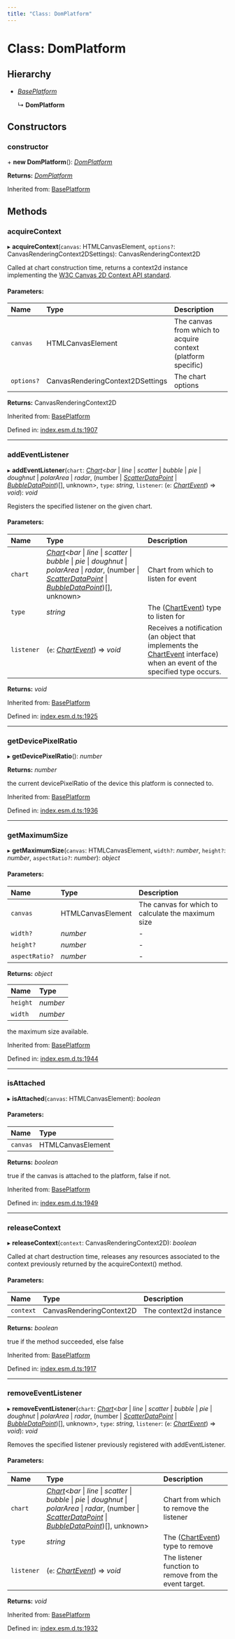 ```yaml
---
title: "Class: DomPlatform"
---
```


# Class: DomPlatform

## Hierarchy

* [*BasePlatform*](baseplatform.md)

  ↳ **DomPlatform**

## Constructors

### constructor

\+ **new DomPlatform**(): [*DomPlatform*](domplatform.md)

**Returns:** [*DomPlatform*](domplatform.md)

Inherited from: [BasePlatform](baseplatform.md)

## Methods

### acquireContext

▸ **acquireContext**(`canvas`: HTMLCanvasElement, `options?`: CanvasRenderingContext2DSettings): CanvasRenderingContext2D

Called at chart construction time, returns a context2d instance implementing
the [W3C Canvas 2D Context API standard](https://www.w3.org/TR/2dcontext/).

#### Parameters:

Name | Type | Description |
:------ | :------ | :------ |
`canvas` | HTMLCanvasElement | The canvas from which to acquire context (platform specific)   |
`options?` | CanvasRenderingContext2DSettings | The chart options    |

**Returns:** CanvasRenderingContext2D

Inherited from: [BasePlatform](baseplatform.md)

Defined in: [index.esm.d.ts:1907](https://github.com/chartjs/Chart.js/blob/b319f2cf/types/index.esm.d.ts#L1907)

___

### addEventListener

▸ **addEventListener**(`chart`: [*Chart*](chart.md)<*bar* \| *line* \| *scatter* \| *bubble* \| *pie* \| *doughnut* \| *polarArea* \| *radar*, (number \| [*ScatterDataPoint*](../interfaces/scatterdatapoint.md) \| [*BubbleDataPoint*](../interfaces/bubbledatapoint.md))[], unknown\>, `type`: *string*, `listener`: (`e`: [*ChartEvent*](../interfaces/chartevent.md)) => *void*): *void*

Registers the specified listener on the given chart.

#### Parameters:

Name | Type | Description |
:------ | :------ | :------ |
`chart` | [*Chart*](chart.md)<*bar* \| *line* \| *scatter* \| *bubble* \| *pie* \| *doughnut* \| *polarArea* \| *radar*, (number \| [*ScatterDataPoint*](../interfaces/scatterdatapoint.md) \| [*BubbleDataPoint*](../interfaces/bubbledatapoint.md))[], unknown\> | Chart from which to listen for event   |
`type` | *string* | The ([ChartEvent](../interfaces/chartevent.md)) type to listen for   |
`listener` | (`e`: [*ChartEvent*](../interfaces/chartevent.md)) => *void* | Receives a notification (an object that implements the [ChartEvent](../interfaces/chartevent.md) interface) when an event of the specified type occurs.    |

**Returns:** *void*

Inherited from: [BasePlatform](baseplatform.md)

Defined in: [index.esm.d.ts:1925](https://github.com/chartjs/Chart.js/blob/b319f2cf/types/index.esm.d.ts#L1925)

___

### getDevicePixelRatio

▸ **getDevicePixelRatio**(): *number*

**Returns:** *number*

the current devicePixelRatio of the device this platform is connected to.

Inherited from: [BasePlatform](baseplatform.md)

Defined in: [index.esm.d.ts:1936](https://github.com/chartjs/Chart.js/blob/b319f2cf/types/index.esm.d.ts#L1936)

___

### getMaximumSize

▸ **getMaximumSize**(`canvas`: HTMLCanvasElement, `width?`: *number*, `height?`: *number*, `aspectRatio?`: *number*): *object*

#### Parameters:

Name | Type | Description |
:------ | :------ | :------ |
`canvas` | HTMLCanvasElement | The canvas for which to calculate the maximum size   |
`width?` | *number* | - |
`height?` | *number* | - |
`aspectRatio?` | *number* | - |

**Returns:** *object*

Name | Type |
:------ | :------ |
`height` | *number* |
`width` | *number* |

the maximum size available.

Inherited from: [BasePlatform](baseplatform.md)

Defined in: [index.esm.d.ts:1944](https://github.com/chartjs/Chart.js/blob/b319f2cf/types/index.esm.d.ts#L1944)

___

### isAttached

▸ **isAttached**(`canvas`: HTMLCanvasElement): *boolean*

#### Parameters:

Name | Type |
:------ | :------ |
`canvas` | HTMLCanvasElement |

**Returns:** *boolean*

true if the canvas is attached to the platform, false if not.

Inherited from: [BasePlatform](baseplatform.md)

Defined in: [index.esm.d.ts:1949](https://github.com/chartjs/Chart.js/blob/b319f2cf/types/index.esm.d.ts#L1949)

___

### releaseContext

▸ **releaseContext**(`context`: CanvasRenderingContext2D): *boolean*

Called at chart destruction time, releases any resources associated to the context
previously returned by the acquireContext() method.

#### Parameters:

Name | Type | Description |
:------ | :------ | :------ |
`context` | CanvasRenderingContext2D | The context2d instance   |

**Returns:** *boolean*

true if the method succeeded, else false

Inherited from: [BasePlatform](baseplatform.md)

Defined in: [index.esm.d.ts:1917](https://github.com/chartjs/Chart.js/blob/b319f2cf/types/index.esm.d.ts#L1917)

___

### removeEventListener

▸ **removeEventListener**(`chart`: [*Chart*](chart.md)<*bar* \| *line* \| *scatter* \| *bubble* \| *pie* \| *doughnut* \| *polarArea* \| *radar*, (number \| [*ScatterDataPoint*](../interfaces/scatterdatapoint.md) \| [*BubbleDataPoint*](../interfaces/bubbledatapoint.md))[], unknown\>, `type`: *string*, `listener`: (`e`: [*ChartEvent*](../interfaces/chartevent.md)) => *void*): *void*

Removes the specified listener previously registered with addEventListener.

#### Parameters:

Name | Type | Description |
:------ | :------ | :------ |
`chart` | [*Chart*](chart.md)<*bar* \| *line* \| *scatter* \| *bubble* \| *pie* \| *doughnut* \| *polarArea* \| *radar*, (number \| [*ScatterDataPoint*](../interfaces/scatterdatapoint.md) \| [*BubbleDataPoint*](../interfaces/bubbledatapoint.md))[], unknown\> | Chart from which to remove the listener   |
`type` | *string* | The ([ChartEvent](../interfaces/chartevent.md)) type to remove   |
`listener` | (`e`: [*ChartEvent*](../interfaces/chartevent.md)) => *void* | The listener function to remove from the event target.    |

**Returns:** *void*

Inherited from: [BasePlatform](baseplatform.md)

Defined in: [index.esm.d.ts:1932](https://github.com/chartjs/Chart.js/blob/b319f2cf/types/index.esm.d.ts#L1932)
